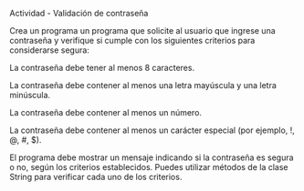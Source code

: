 Actividad - Validación de contraseña

Crea  un programa un programa que solicite al usuario que ingrese una contraseña y verifique si cumple con los siguientes criterios para considerarse segura:

La contraseña debe tener al menos 8 caracteres.

La contraseña debe contener al menos una letra mayúscula y una letra minúscula.

La contraseña debe contener al menos un número.

La contraseña debe contener al menos un carácter especial (por ejemplo, !, @, #, $).

El programa debe mostrar un mensaje indicando si la contraseña es segura o no, según los criterios establecidos. Puedes utilizar métodos de la clase String para verificar cada uno de los criterios.